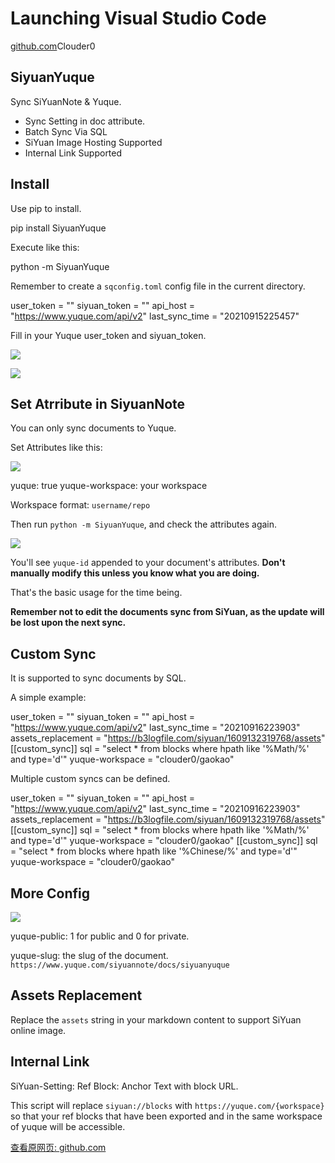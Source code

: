 # Launching Visual Studio Code

[github.com](https://github.com/Clouder0/SiyuanYuque)Clouder0

## SiyuanYuque

Sync SiYuanNote & Yuque.

*   Sync Setting in doc attribute.
*   Batch Sync Via SQL
*   SiYuan Image Hosting Supported
*   Internal Link Supported

## Install

Use pip to install.

pip install SiyuanYuque

Execute like this:

python -m SiyuanYuque

Remember to create a `sqconfig.toml` config file in the current directory.

user\_token = "" siyuan\_token = "" api\_host = "https://www.yuque.com/api/v2" last\_sync\_time = "20210915225457"

Fill in your Yuque user\_token and siyuan\_token.

[![](https://cubox.pro/c/filters:no_upscale()?imageUrl=https%3A%2F%2Fuser-images.githubusercontent.com%2F41664195%2F133458286-41abaf7a-aab2-4c98-a758-e29f7512a8f6.png)](https://user-images.githubusercontent.com/41664195/133458286-41abaf7a-aab2-4c98-a758-e29f7512a8f6.png)

[![](https://cubox.pro/c/filters:no_upscale()?imageUrl=https%3A%2F%2Fuser-images.githubusercontent.com%2F41664195%2F133458339-69a698d8-a133-4ef8-9419-ccec7354ddc7.png)](https://user-images.githubusercontent.com/41664195/133458339-69a698d8-a133-4ef8-9419-ccec7354ddc7.png)

## Set Atrribute in SiyuanNote

You can only sync documents to Yuque.

Set Attributes like this:

[![](https://cubox.pro/c/filters:no_upscale()?imageUrl=https%3A%2F%2Fuser-images.githubusercontent.com%2F41664195%2F133459061-737ca0ec-aa47-4294-b5db-4b6bb8d6a02d.png)](https://user-images.githubusercontent.com/41664195/133459061-737ca0ec-aa47-4294-b5db-4b6bb8d6a02d.png)

yuque: true yuque-workspace: your workspace

Workspace format: `username/repo`

Then run `python -m SiyuanYuque`, and check the attributes again.

[![](https://cubox.pro/c/filters:no_upscale()?imageUrl=https%3A%2F%2Fuser-images.githubusercontent.com%2F41664195%2F133459218-8bc181aa-2429-4075-b8b3-2b9af4f6ca7f.png)](https://user-images.githubusercontent.com/41664195/133459218-8bc181aa-2429-4075-b8b3-2b9af4f6ca7f.png)

You'll see `yuque-id` appended to your document's attributes. **Don't manually modify this unless you know what you are doing.**

That's the basic usage for the time being.

**Remember not to edit the documents sync from SiYuan, as the update will be lost upon the next sync.**

## Custom Sync

It is supported to sync documents by SQL.

A simple example:

user\_token = "" siyuan\_token = "" api\_host = "https://www.yuque.com/api/v2" last\_sync\_time = "20210916223903" assets\_replacement = "https://b3logfile.com/siyuan/1609132319768/assets" \[\[custom\_sync\]\] sql = "select \* from blocks where hpath like '%Math/%' and type='d'" yuque-workspace = "clouder0/gaokao"

Multiple custom syncs can be defined.

user\_token = "" siyuan\_token = "" api\_host = "https://www.yuque.com/api/v2" last\_sync\_time = "20210916223903" assets\_replacement = "https://b3logfile.com/siyuan/1609132319768/assets" \[\[custom\_sync\]\] sql = "select \* from blocks where hpath like '%Math/%' and type='d'" yuque-workspace = "clouder0/gaokao" \[\[custom\_sync\]\] sql = "select \* from blocks where hpath like '%Chinese/%' and type='d'" yuque-workspace = "clouder0/gaokao"

## More Config

[![](https://cubox.pro/c/filters:no_upscale()?imageUrl=https%3A%2F%2Fuser-images.githubusercontent.com%2F41664195%2F133639009-77031416-b9cd-4470-aa90-3f3ba00fbbd4.png)](https://user-images.githubusercontent.com/41664195/133639009-77031416-b9cd-4470-aa90-3f3ba00fbbd4.png)

yuque-public: 1 for public and 0 for private.

yuque-slug: the slug of the document. `https://www.yuque.com/siyuannote/docs/siyuanyuque`

## Assets Replacement

Replace the `assets` string in your markdown content to support SiYuan online image.

## Internal Link

SiYuan-Setting: Ref Block: Anchor Text with block URL.

This script will replace `siyuan://blocks` with `https://yuque.com/{workspace}` so that your ref blocks that have been exported and in the same workspace of yuque will be accessible.

[查看原网页: github.com](https://github.com/Clouder0/SiyuanYuque)